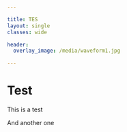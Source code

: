 ```yaml
---

title: TES
layout: single
classes: wide

header:
  overlay_image: /media/waveform1.jpg

---
```


# Test

This is a test

And another one


